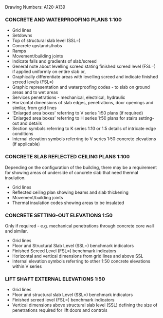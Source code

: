 Drawing Numbers: A120-A139

### CONCRETE AND WATERPROOFING PLANS 1:100

-   Grid lines
-   Setdowns
-   Top of structural slab level (SSL=)
-   Concrete upstands/hobs
-   Ramps
-   Movement/building joints
-   Indicate falls and gradients of slab/screed
-   General note about levelling screed stating finished screed level (FSL=) if applied uniformly on entire slab or,
-   Graphically differentiate areas with levelling screed and indicate finished screed levels (FSL=)
-   Graphic representation and waterproofing codes - to slab on ground areas and to wet areas
-   Services penetrations - mechanical, electrical, hydraulic
-   Horizontal dimensions of slab edges, penetrations, door openings and similar, from grid lines
-   ‘Enlarged area boxes’ referring to V series 1:50 plans (if required)
-   ‘Enlarged area boxes’ referring to H series 1:50 plans for stairs setting-out and details
-   Section symbols referring to K series 1:10 or 1:5 details of intricate edge conditions
-   Internal elevation symbols referring to V series 1:50 concrete elevations (if applicable)

### CONCRETE SLAB REFLECTED CEILING PLANS 1:100

Depending on the configuration of the building, there may be a requirement for showing areas of underside of concrete slab that need thermal insulation.

-   Grid lines
-   Reflected ceiling plan showing beams and slab thickening
-   Movement/building joints
-   Thermal insulation codes showing areas to be insulated

### CONCRETE SETTING-OUT ELEVATIONS 1:50

Only if required - e.g. mechanical penetrations through concrete core wall and similar.

-   Grid lines
-   Floor and Structural Slab Level (SSL=) benchmark indicators
-   Finished Screed Level (FSL=) benchmark indicators
-   Horizontal and vertical dimensions from grid lines and above SSL
-   Internal elevation symbols referring to other 1:50 concrete elevations within V series

### LIFT SHAFT EXTERNAL ELEVATIONS 1:50

-   Grid lines
-   Floor and structural slab Level (SSL=) benchmark indicators
-   Finished screed level (FSL=) benchmark indicators
-   Vertical dimensions above structural slab level (SSL) defining the size of penetrations required for lift doors and controls
